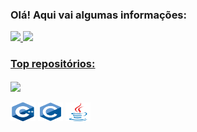 ### Olá! Aqui vai algumas informações:

<div>
  <a href="https://github.com/ghaztt">
  <img height="160em" src="https://github-readme-stats.vercel.app/api?username=ghaztt&show_icons=&theme=midnight-purple&include_all_commits=true&count_private=true"/>
  <img height="160em" src="https://github-readme-stats.vercel.app/api/top-langs/?username=ghaztt&layout=compact&langs_count=7&theme=midnight-purple"/>
</div>

### Top repositórios:

<a href="https://github.com/ghaztt/UFG">
  <img align="center" src="https://github-readme-stats.vercel.app/api/pin/?username=ghaztt&repo=UFG&midnight-purple" />
</a>

<div style="display: inline_block"><br>          
  <img align="center" alt="Linne-C" height="30" width="40" src="https://raw.githubusercontent.com/devicons/devicon/master/icons/cplusplus/cplusplus-original.svg" />
  <img align="center" alt="Linne-C" height="30" width="40" src="https://raw.githubusercontent.com/devicons/devicon/master/icons/c/c-original.svg">
  <img align="center" alt="Linne-Java" height="30" width="40" src="https://raw.githubusercontent.com/devicons/devicon/master/icons/java/java-original.svg" />
  
</div>
